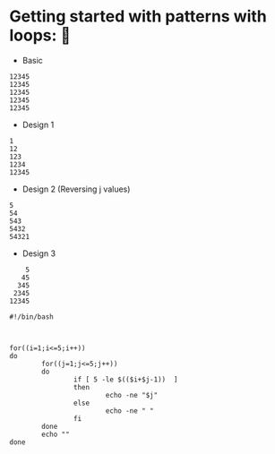 # Getting started with patterns with loops: 🐉


- Basic
```
12345
12345
12345
12345
12345
```
- Design 1
```
1
12
123
1234
12345
```
- Design 2 (Reversing j values)
```
5
54
543
5432
54321
```
- Design 3 
```
    5
   45
  345
 2345
12345
```
```
#!/bin/bash



for((i=1;i<=5;i++))
do
        for((j=1;j<=5;j++))
        do
                if [ 5 -le $(($i+$j-1))  ]
                then
                        echo -ne "$j"
                else
                        echo -ne " "
                fi
        done
        echo ""
done

```
